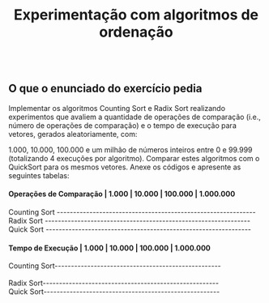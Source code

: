 <h1 align="center">Experimentação com algoritmos de ordenação</h1>
<br><br>

## O que o enunciado do exercício pedia
Implementar os algoritmos Counting Sort e Radix Sort  realizando experimentos que avaliem a quantidade de operações de comparação (i.e., número de operações de comparação) e o tempo de execução para vetores, gerados aleatoriamente, com:

1.000, 10.000, 100.000 e um milhão de números inteiros entre 0 e 99.999 (totalizando 4 execuções por algoritmo).
Comparar estes algoritmos com o QuickSort para os mesmos vetores.
Anexe os códigos e apresente as seguintes tabelas: 

#### Operações de Comparação | 1.000	| 10.000	| 100.000	| 1.000.000
Counting Sort -------------------------------------------------------------<br> 
Radix Sort  ---------------------------------------------------------------				 <br>
Quick Sort  ---------------------------------------------------------------				 <br>



#### Tempo de Execução | 1.000 | 10.000	| 100.000	 | 1.000.000
Counting Sort---------------------------------------------------		<br>		 
Radix Sort------------------------------------------------------				 <br>
Quick Sort------------------------------------------------------  <br>
